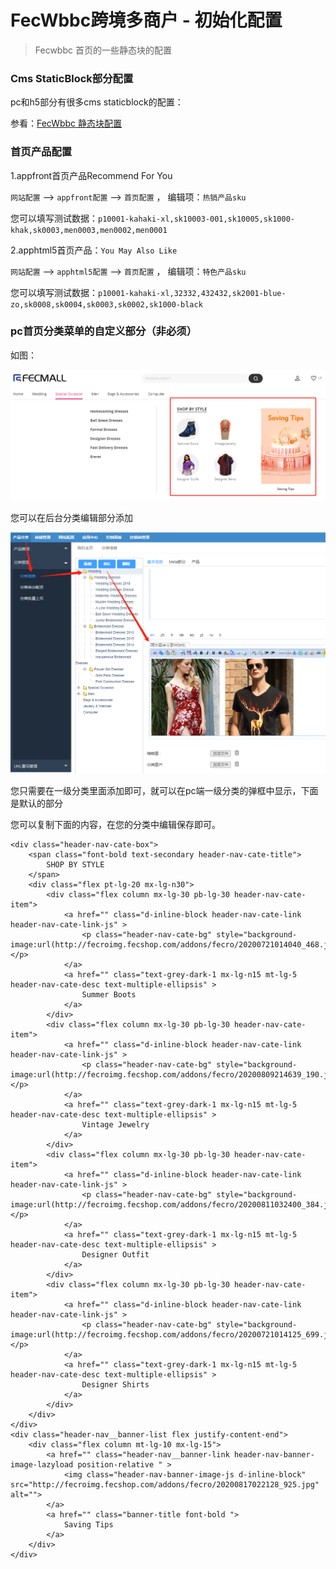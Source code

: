FecWbbc跨境多商户 -  初始化配置
================

> Fecwbbc 首页的一些静态块的配置


### Cms StaticBlock部分配置


pc和h5部分有很多cms staticblock的配置：

参看：[FecWbbc 静态块配置](fecwbbc-config-sql.md)


### 首页产品配置

1.appfront首页产品Recommend For You

`网站配置` --> `appfront配置`  --> `首页配置` ，  编辑项：`热销产品sku`

您可以填写测试数据：`p10001-kahaki-xl,sk10003-001,sk10005,sk1000-khak,sk0003,men0003,men0002,men0001`

2.apphtml5首页产品：`You May Also Like`

`网站配置` --> `apphtml5配置`  --> `首页配置` ， 编辑项：`特色产品sku`

您可以填写测试数据：`p10001-kahaki-xl,32332,432432,sk2001-blue-zo,sk0008,sk0004,sk0003,sk0002,sk1000-black`

### pc首页分类菜单的自定义部分（非必须）

如图：

![](images/fecroo_7.png)

您可以在后台分类编辑部分添加

![](images/fecwbbc_3.png)


您只需要在一级分类里面添加即可，就可以在pc端一级分类的弹框中显示，下面是默认的部分

您可以复制下面的内容，在您的分类中编辑保存即可。


```
<div class="header-nav-cate-box">
    <span class="font-bold text-secondary header-nav-cate-title">
        SHOP BY STYLE
    </span>
    <div class="flex pt-lg-20 mx-lg-n30">
        <div class="flex column mx-lg-30 pb-lg-30 header-nav-cate-item">
            <a href="" class="d-inline-block header-nav-cate-link header-nav-cate-link-js" >
                <p class="header-nav-cate-bg" style="background-image:url(http://fecroimg.fecshop.com/addons/fecro/20200721014040_468.jpg)"></p>
            </a>
            <a href="" class="text-grey-dark-1 mx-lg-n15 mt-lg-5 header-nav-cate-desc text-multiple-ellipsis" >
                Summer Boots
            </a>
        </div>
        <div class="flex column mx-lg-30 pb-lg-30 header-nav-cate-item">
            <a href="" class="d-inline-block header-nav-cate-link header-nav-cate-link-js" >
                <p class="header-nav-cate-bg" style="background-image:url(http://fecroimg.fecshop.com/addons/fecro/20200809214639_190.jpg)"></p>
            </a>
            <a href="" class="text-grey-dark-1 mx-lg-n15 mt-lg-5 header-nav-cate-desc text-multiple-ellipsis" >
                Vintage Jewelry
            </a>
        </div>
        <div class="flex column mx-lg-30 pb-lg-30 header-nav-cate-item">
            <a href="" class="d-inline-block header-nav-cate-link header-nav-cate-link-js" >
                <p class="header-nav-cate-bg" style="background-image:url(http://fecroimg.fecshop.com/addons/fecro/20200811032400_384.jpg)"></p>
            </a>
            <a href="" class="text-grey-dark-1 mx-lg-n15 mt-lg-5 header-nav-cate-desc text-multiple-ellipsis" >
                Designer Outfit
            </a>
        </div>
        <div class="flex column mx-lg-30 pb-lg-30 header-nav-cate-item">
            <a href="" class="d-inline-block header-nav-cate-link header-nav-cate-link-js" >
                <p class="header-nav-cate-bg" style="background-image:url(http://fecroimg.fecshop.com/addons/fecro/20200721014125_699.jpg)"></p>
            </a>
            <a href="" class="text-grey-dark-1 mx-lg-n15 mt-lg-5 header-nav-cate-desc text-multiple-ellipsis" >
                Designer Shirts
            </a>
        </div>
    </div>
</div>
<div class="header-nav__banner-list flex justify-content-end">
    <div class="flex column mt-lg-10 mx-lg-15">
        <a href="" class="header-nav__banner-link header-nav-banner-image-lazyload position-relative " >
            <img class="header-nav-banner-image-js d-inline-block" src="http://fecroimg.fecshop.com/addons/fecro/20200817022128_925.jpg" alt="">
        </a>
        <a href="" class="banner-title font-bold ">
            Saving Tips
        </a>
    </div>
</div>
```














